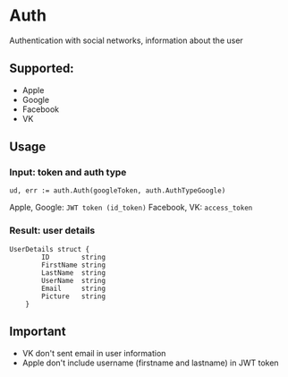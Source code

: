 # Auth

Authentication with social networks, information about the user

## Supported:
- Apple
- Google
- Facebook
- VK


## Usage
### Input: token and auth type
```golang
ud, err := auth.Auth(googleToken, auth.AuthTypeGoogle)
```
Apple, Google: ```JWT token (id_token)```
Facebook, VK: ```access_token```

### Result: user details
```golang
UserDetails struct {
		ID        string
		FirstName string
		LastName  string
		UserName  string
		Email     string
		Picture   string
    }
```

## Important
- VK don't sent email in user information
- Apple don't include username (firstname and lastname) in JWT token